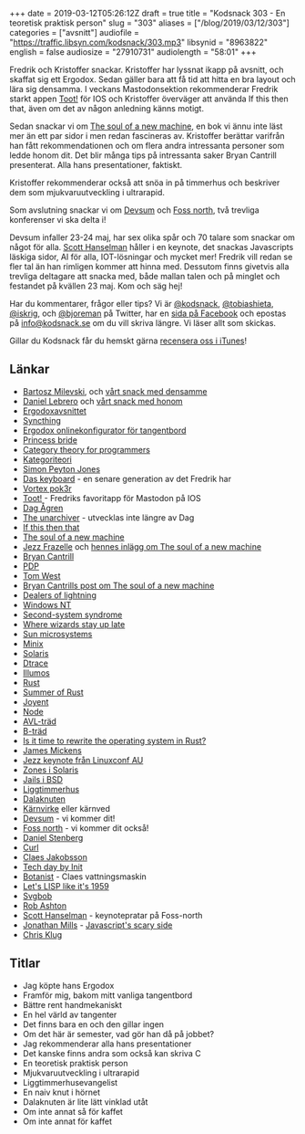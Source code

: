 +++
date = 2019-03-12T05:26:12Z
draft = true
title = "Kodsnack 303 - En teoretisk praktisk person"
slug = "303"
aliases = ["/blog/2019/03/12/303"]
categories = ["avsnitt"]
audiofile = "https://traffic.libsyn.com/kodsnack/303.mp3"
libsynid = "8963822"
english = false
audiosize = "27910731"
audiolength = "58:01"
+++

Fredrik och Kristoffer snackar. Kristoffer har lyssnat ikapp på avsnitt, och skaffat sig ett Ergodox. Sedan gäller bara att få tid att hitta en bra layout och lära sig densamma. I veckans Mastodonsektion rekommenderar Fredrik starkt appen [Toot!](https://mastodon.social/@tootapp) för IOS och Kristoffer överväger att använda If this then that, även om det av någon anledning känns motigt.

Sedan snackar vi om [The soul of a new machine](https://en.wikipedia.org/wiki/The_Soul_of_a_New_Machine), en bok vi ännu inte läst mer än ett par sidor i men redan fascineras av. Kristoffer berättar varifrån han fått rekommendationen och om flera andra intressanta personer som ledde honom dit. Det blir många tips på intressanta saker Bryan Cantrill presenterat. Alla hans presentationer, faktiskt.

Kristoffer rekommenderar också att snöa in på timmerhus och beskriver dem som mjukvaruutveckling i ultrarapid.

Som avslutning snackar vi om [Devsum](https://www.devsum.se/) och [Foss north](https://foss-north.se/2019/), två trevliga konferenser vi ska delta i!

Devsum infaller 23-24 maj, har sex olika spår och 70 talare som snackar om något för alla. [Scott Hanselman](https://www.hanselman.com/) håller i en keynote,  det snackas Javascripts läskiga sidor, AI för alla, IOT-lösningar och mycket mer! Fredrik vill redan se fler tal än han rimligen kommer att hinna med. Dessutom finns givetvis alla trevliga deltagare att snacka med, både mallan talen och på minglet och festandet på kvällen 23 maj. Kom och säg hej!

Har du kommentarer, frågor eller tips? Vi är [@kodsnack](https://www.twitter.com/kodsnack), [@tobiashieta](https://www.twitter.com/tobiashieta), [@iskrig](https://www.twitter.com/iskrig), och [@bjoreman](https://www.twitter.com/bjoreman) på Twitter, har en [sida på Facebook](https://www.facebook.com/kodsnack) och epostas på [info@kodsnack.se](mailto:info@kodsnack.se) om du vill skriva längre. Vi läser allt som skickas.

Gillar du Kodsnack får du hemskt gärna [recensera oss i iTunes](http://itunes.apple.com/se/podcast/kodsnack/id561631498?l=en)!

## Länkar ##
* [Bartosz Milevski](https://bartoszmilewski.com/), och [vårt snack med densamme](https://kodsnack.se/292/)
* [Daniel Lebrero](https://danlebrero.com/) och [vårt snack med honom](https://kodsnack.se/international/294/)
* [Ergodoxavsnittet](https://kodsnack.se/international/260/)
* [Syncthing](https://syncthing.net/)
* [Ergodox onlinekonfigurator för tangentbord](https://configure.ergodox-ez.com/layouts/default/latest/0)
* [Princess bride](https://en.wikipedia.org/wiki/The_Princess_Bride_%28film%29)
* [Category theory for programmers](https://bartoszmilewski.com/2014/10/28/category-theory-for-programmers-the-preface/)
* [Kategoriteori](https://en.wikipedia.org/wiki/Category_theory)
* [Simon Peyton Jones](https://en.wikipedia.org/wiki/Simon_Peyton_Jones)
* [Das keyboard](https://www.daskeyboard.com/daskeyboard-4-ultimate/) - en senare generation av det Fredrik har
* [Vortex pok3r](https://bjoreman.com/thoughts/pok3r.html)
* [Toot!](https://mastodon.social/@tootapp) - Fredriks favoritapp för Mastodon på IOS
* [Dag Ågren](https://github.com/DagAgren)
* [The unarchiver](https://theunarchiver.com/) - utvecklas inte längre av Dag
* [If this then that](https://ifttt.com/discover)
* [The soul of a new machine](https://en.wikipedia.org/wiki/The_Soul_of_a_New_Machine)
* [Jezz Frazelle](https://twitter.com/jessfraz) och [hennes inlägg om The soul of a new machine](https://blog.jessfraz.com/post/new-golden-age-of-building-with-soul/)
* [Bryan Cantrill](https://twitter.com/bcantrill)
* [PDP](https://en.wikipedia.org/wiki/Programmed_Data_Processor)
* [Tom West](https://en.wikipedia.org/wiki/Tom_West)
* [Bryan Cantrills post om The soul of a new machine](http://dtrace.org/blogs/bmc/2019/02/10/reflecting-on-the-soul-of-a-new-machine/)
* [Dealers of lightning](https://www.amazon.com/Dealers-Lightning-Xerox-PARC-Computer/dp/0887309895)
* [Windows NT](https://en.wikipedia.org/wiki/Windows_NT)
* [Second-system syndrome](https://en.wikipedia.org/wiki/Second-system_effect)
* [Where wizards stay up late](https://www.amazon.co.uk/Where-Wizards-Stay-Up-Late/dp/0684832674)
* [Sun microsystems](https://en.wikipedia.org/wiki/Sun_Microsystems)
* [Minix](https://en.wikipedia.org/wiki/MINIX)
* [Solaris](https://en.wikipedia.org/wiki/Solaris_%28operating_system%29)
* [Dtrace](https://en.wikipedia.org/wiki/DTrace)
* [Illumos](https://en.wikipedia.org/wiki/Illumos)
* [Rust](https://en.wikipedia.org/wiki/Rust_%28programming_language%29)
* [Summer of Rust](https://www.youtube.com/watch?v=LjFM8vw3pbU)
* [Joyent](https://en.wikipedia.org/wiki/Joyent)
* [Node](https://en.wikipedia.org/wiki/Node.js)
* [AVL-träd](https://en.wikipedia.org/wiki/AVL_tree)
* [B-träd](https://en.wikipedia.org/wiki/B-tree)
* [Is it time to rewrite the operating system in Rust?](https://www.youtube.com/watch?v=HgtRAbE1nBM)
* [James Mickens](https://mickens.seas.harvard.edu/wisdom-james-mickens)
* [Jezz keynote från Linuxconf AU](https://www.youtube.com/watch?v=7mzbIOtcIaQ)
* [Zones i Solaris](https://en.wikipedia.org/wiki/Solaris_Containers)
* [Jails i BSD](https://en.wikipedia.org/wiki/FreeBSD_jail)
* [Liggtimmerhus](http://www.ekobyggportalen.se/huskonstruktioner/trahus-timmer/)
* [Dalaknuten](https://www.google.com/search?rls=en&q=dalaknut&tbm=isch&source=univ&client=safari&sa=X&ved=2ahUKEwjkhr3Y2_fgAhWm-yoKHQhLCpMQsAR6BAgEEAE&biw=1917&bih=1222)
* [Kärnvirke](https://sv.wikipedia.org/wiki/K%C3%A4rnved) eller kärnved
* [Devsum](https://www.devsum.se/) - vi kommer dit!
* [Foss north](https://foss-north.se/2019/) - vi kommer dit också!
* [Daniel Stenberg](https://daniel.haxx.se/)
* [Curl](https://curl.haxx.se/)
* [Claes Jakobsson](https://www.linkedin.com/in/claesjac/)
* [Tech day by Init](https://www.meetup.com/Tech-Day-by-Init/)
* [Botanist](https://github.com/botanist) - Claes vattningsmaskin
* [Let's LISP like it's 1959](https://www.youtube.com/watch?v=hGY3uBHVVr4)
* [Svgbob](https://github.com/ivanceras/svgbob)
* [Rob Ashton](http://codeofrob.com/blog.html)
* [Scott Hanselman](https://www.hanselman.com/) - keynotepratar på Foss-north
* [Jonathan Mills](https://twitter.com/jonathanfmills) - [Javascript's scary side](https://www.devsum.se/sessions/a-guide-to-javascripts-scary-side/)
* [Chris Klug](https://twitter.com/zerokoll)

## Titlar ##
* Jag köpte hans Ergodox
* Framför mig, bakom mitt vanliga tangentbord
* Bättre rent handmekaniskt
* En hel värld av tangenter
* Det finns bara en och den gillar ingen
* Om det här är semester, vad gör han då på jobbet?
* Jag rekommenderar alla hans presentationer
* Det kanske finns andra som också kan skriva C
* En teoretisk praktisk person
* Mjukvaruutveckling i ultrarapid
* Liggtimmerhusevangelist
* En naiv knut i hörnet
* Dalaknuten är lite lätt vinklad utåt
* Om inte annat så för kaffet
* Om inte annat för kaffet